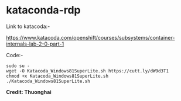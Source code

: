 # kataconda-rdp

Link to katacoda:-

https://www.katacoda.com/openshift/courses/subsystems/container-internals-lab-2-0-part-1

Code:-
```
sudo su -
wget -O Katacoda_Windows81SuperLite.sh https://cutt.ly/dW9d3T1
chmod +x Katacoda_Windows81SuperLite.sh
./Katacoda_Windows81SuperLite.sh 
```
**Credit: Thuonghai**

